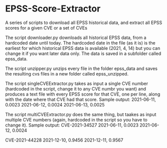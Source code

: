 # EPSS-Score-Extractor
A series of scripts to download all EPSS historical data, and extract all EPSS scores for a given CVE or a set of CVEs

The script downloader.py downloads all historical EPSS data, from a hardcoded date until today. The hardcoded date in the file (as it is) is the earliest for which historical EPSS data is available (2021, 4, 14) but you can change it if you want later data only. The data is saved in a subfolder called  epss_data.

The script unzipper.py unzips every file in the folder epss_data and saves the resulting cvs files in a new folder called epss_unzipped.

The script singleCVEExtractor.py takes as input a single CVE number (hardcoded in the script, change it to any CVE numbr you want) and produces a text file with every EPSS score for that CVE, one per line, along with the date where that CVE had that score. Sample output:
2021-06-11, 0.0023
2021-06-12, 0.0024
2021-06-13, 0.0025

The script multiCVEExtractor.py does the same thing, but taakes as input multiple CVE numbers  (again, hardcoded in the script so you have to change it). Sample output:
CVE-2021-34527
2021-06-11, 0.0023
2021-06-12, 0.0024

CVE-2021-44228
2021-12-10, 0.9456
2021-12-11, 0.9567

